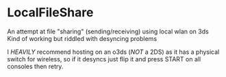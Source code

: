 # LocalFileShare

An attempt at file "sharing" (sending/receiving) using local wlan on 3ds
Kind of working but riddled with desyncing problems

I *HEAVILY* recommend hosting on an o3ds (*NOT* a 2DS) as it has a physical switch for wireless, so if it desyncs just flip it and press START on all consoles then retry.